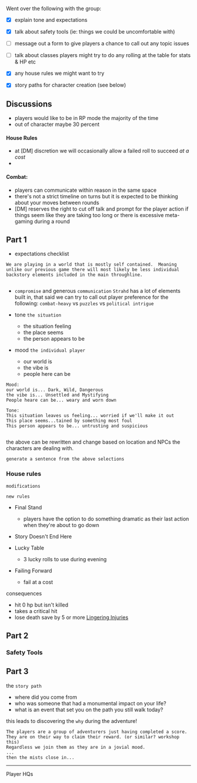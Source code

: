 Went over the following with the group:

* [x] explain tone and expectations
* [x] talk about safety tools (ie: things we could be uncomfortable with)
* [ ] message out a form to give players a chance to call out any topic issues
* [ ] talk about classes players might try to do any rolling at the table for stats & HP etc
* [x] any house rules we might want to try
* [x] story paths for character creation (see below)


## Discussions

* players would like to be in RP mode the majority of the time
* out of character maybe 30 percent

#### House Rules

* at [DM] discretion we will occasionally allow a failed roll to succeed *at a cost*
* 


#### Combat:

* players can communicate within reason in the same space
* there's not a strict timeline on turns but it is expected to be thinking about your moves between rounds
* [DM] reserves the right to cut off talk and prompt for the player action if things seem like they are taking too long or there is excessive meta-gaming during a round

## Part 1

* expectations checklist

```quote
We are playing in a world that is mostly self contained.  Meaning unlike our previous game there will most likely be less individual backstory elements included in the main throughline.


```


* `compromise` and generous `communication`
`Strahd` has a lot of elements built in, that said we can try to call out player preference for the following:
`combat-heavy` vs `puzzles` vs `political intrigue`

*  tone `the situation`
	* the situation feeling
	* the place seems
	* the person appears to be
* mood `the individual player`
	* our world is
	* the vibe is
	* people here can be

```mood and tone
Mood:
our world is... Dark, Wild, Dangerous
the vibe is... Unsettled and Mystifying
People heare can be... weary and worn down

Tone:
This situation leaves us feeling... worried if we'll make it out
This place seems...tained by something most foul
This person appears to be... untrusting and suspicious


```

the above can be rewritten and change based on location and NPCs the characters are dealing with.

`generate a sentence from the above selections`


### House rules 

`modifications`

`new rules`
* Final Stand
	* players have the option to do something dramatic as their last action when they're about to go down

* Story Doesn't End Here
* Lucky Table
	* 3 lucky rolls to use during evening
* Failing Forward
	* fail at a cost

consequences
* hit 0 hp but isn't killed
* takes a critical hit
* lose death save by 5 or more
[Lingering Injuries](https://www.dndbeyond.com/sources/dmg/dungeon-masters-workshop#Injuries)

## Part 2

### Safety Tools



## Part 3
the `story path`

* where did you come from
* who was someone that had a monumental impact on your life?
* what is an event that set you on the path you still walk today?

this leads to discovering the `why` during the adventure!


```Preface
The players are a group of adventurers just having completed a score.
They are on their way to claim their reward. (or similar? workshop this)
Regardless we join them as they are in a jovial mood.
...
then the mists close in...
```

----
Player HQs


